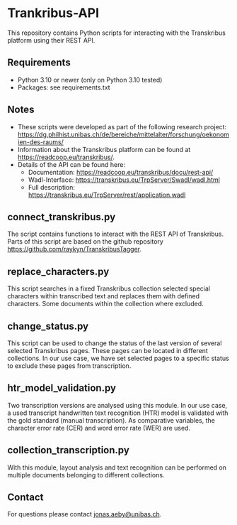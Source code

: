 # Trankribus-API
This repository contains Python scripts for interacting with the Transkribus platform using their REST API.

## Requirements
- Python 3.10 or newer (only on Python 3.10 tested)
- Packages: see requirements.txt

## Notes
- These scripts were developed as part of the following research project: https://dg.philhist.unibas.ch/de/bereiche/mittelalter/forschung/oekonomien-des-raums/
- Information about the Transkribus platform can be found at https://readcoop.eu/transkribus/.
- Details of the API can be found here:
    - Documentation: https://readcoop.eu/transkribus/docu/rest-api/
    - Wadl-Interface: https://transkribus.eu/TrpServer/Swadl/wadl.html
    - Full description: https://transkribus.eu/TrpServer/rest/application.wadl

## connect_transkribus.py
The script contains functions to interact with the REST API of Transkribus. Parts of this script are based on the github repository https://github.com/raykyn/TranskribusTagger.

## replace_characters.py
This script searches in a fixed Transkribus collection selected special characters within transcribed text and replaces them with defined characters. Some documents within the collection where excluded.

## change_status.py
This script can be used to change the status of the last version of several selected Transkribus pages. These pages can be located in different collections. In our use case, we have set selected pages to a specific status to exclude these pages from transcription.

## htr_model_validation.py
Two transcription versions are analysed using this module. In our use case, a used transcript handwritten text recognition (HTR) model is validated with the gold standard (manual transcription). As comparative variables, the character error rate (CER) and word error rate (WER) are used.

## collection_transcription.py
With this module, layout analysis and text recognition can be performed on multiple documents belonging to different collections.

## Contact
For questions please contact jonas.aeby@unibas.ch.